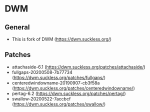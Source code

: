 # DWM

## General

* This is fork of DWM (https://dwm.suckless.org/)

## Patches

* attachaside-6.1 (https://dwm.suckless.org/patches/attachaside/)
* fullgaps-20200508-7b77734 (https://dwm.suckless.org/patches/fullgaps/)
* centeredwindowname-20190907-cb3f58a (https://dwm.suckless.org/patches/centeredwindowname/)
* pertag-6.2 (https://dwm.suckless.org/patches/pertag/)
* swallow-20200522-7accbcf (https://dwm.suckless.org/patches/swallow/)
